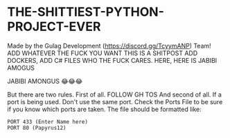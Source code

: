 # THE-SHITTIEST-PYTHON-PROJECT-EVER
Made by the Gulag Development (https://discord.gg/TcyymANP) Team!
ADD WHATEVER THE FUCK YOU WANT
THIS IS A SHITPOST
ADD DOCKERS, ADD C# FILES WHO THE FUCK CARES.
HERE, HERE IS JABIBI AMOGUS

JABIBI AMONGUS 😂😂😂


But there are two rules.
First of all. FOLLOW GH TOS
And second of all. If a port is being used. Don't use the same port.
Check the Ports File to be sure if you know which ports are taken.
The file should be formatted like:
```
PORT 433 (Enter Name here)
PORT 80 (Papyrus12)
```
